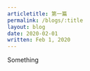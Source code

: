 ```yaml
---
articletitle: 第一篇
permalink: /blogs/:title
layout: blog
date: 2020-02-01
written: Feb 1, 2020
---
```


Something